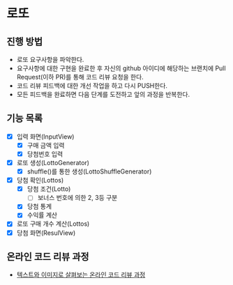 # 로또
## 진행 방법
* 로또 요구사항을 파악한다.
* 요구사항에 대한 구현을 완료한 후 자신의 github 아이디에 해당하는 브랜치에 Pull Request(이하 PR)를 통해 코드 리뷰 요청을 한다.
* 코드 리뷰 피드백에 대한 개선 작업을 하고 다시 PUSH한다.
* 모든 피드백을 완료하면 다음 단계를 도전하고 앞의 과정을 반복한다.

## 기능 목록
- [x] 입력 화면(InputView)
    - [x] 구매 금액 입력
    - [x] 당첨번호 입력
- [x] 로또 생성(LottoGenerator)
  - [x] shuffle()를 통한 생성(LottoShuffleGenerator)
- [x] 당첨 확인(Lottos)
  - [x] 당첨 조건(Lotto)
    - [ ] 보너스 번호에 의한 2, 3등 구분
  - [x] 당첨 통계
  - [x] 수익률 계산
- [x] 로또 구매 개수 계산(Lottos)
- [x] 당첨 화면(ResulView)

## 온라인 코드 리뷰 과정
* [텍스트와 이미지로 살펴보는 온라인 코드 리뷰 과정](https://github.com/next-step/nextstep-docs/tree/master/codereview)
